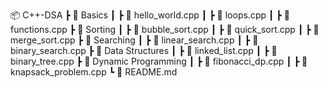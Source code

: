 📦 C++-DSA
 ┣ 📂 Basics
 ┃ ┣ 📜 hello_world.cpp
 ┃ ┣ 📜 loops.cpp
 ┃ ┣ 📜 functions.cpp
 ┣ 📂 Sorting
 ┃ ┣ 📜 bubble_sort.cpp
 ┃ ┣ 📜 quick_sort.cpp
 ┃ ┣ 📜 merge_sort.cpp
 ┣ 📂 Searching
 ┃ ┣ 📜 linear_search.cpp
 ┃ ┣ 📜 binary_search.cpp
 ┣ 📂 Data Structures
 ┃ ┣ 📜 linked_list.cpp
 ┃ ┣ 📜 binary_tree.cpp
 ┣ 📂 Dynamic Programming
 ┃ ┣ 📜 fibonacci_dp.cpp
 ┃ ┣ 📜 knapsack_problem.cpp
 ┗ 📜 README.md
